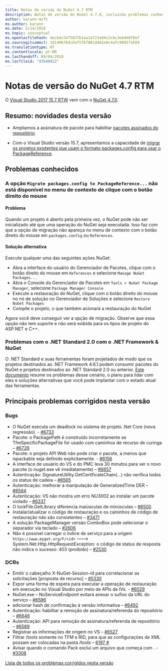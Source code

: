 ```yaml
---
title: Notas de versão do NuGet 4.7 RTM
description: Notas de versão do NuGet 4.7.0, incluindo problemas conhecidos, correções de bugs, funcionalidades adicionadas e DCRs.
author: karann-msft
ms.author: karann
ms.date: 5/14/2018
ms.topic: conceptual
ms.openlocfilehash: 4ecbdc5475837b1aa1e723a94c2c6c3e8460f9ef
ms.sourcegitcommit: 1d1406764c6af5fb7801d462e0c4afc9092fa569
ms.translationtype: HT
ms.contentlocale: pt-BR
ms.lasthandoff: 09/04/2018
ms.locfileid: "43549422"
---
```

# <a name="nuget-47-rtm-release-notes"></a>Notas de versão do NuGet 4.7 RTM

O [Visual Studio 2017 15.7 RTW](https://www.visualstudio.com/news/releasenotes/vs2017-relnotes) vem com o [NuGet 4.7.0](https://dist.nuget.org/win-x86-commandline/v4.7.0/nuget.exe).

## <a name="summary-whats-new-in-this-release"></a>Resumo: novidades desta versão

* Ampliamos a assinatura de pacote para habilitar [pacotes assinados do repositório](https://github.com/NuGet/Home/wiki/Repository-Signatures)

* Com o Visual Studio versão 15.7, apresentamos a capacidade de [migrar os projetos existentes que usam o formato packages.config para usar o PackageReference](https://docs.microsoft.com/en-us/nuget/reference/migrate-packages-config-to-package-reference).

## <a name="known-issues"></a>Problemas conhecidos

### <a name="the-migrate-packagesconfig-to-packagereference-option-is-not-available-in-the-right-click-context-menu"></a>A opção `Migrate packages.config to PackageReference...` não está disponível no menu de contexto de clique com o botão direito do mouse

#### <a name="issue"></a>Problema

Quando um projeto é aberto pela primeira vez, o NuGet pode não ser inicializado até que uma operação do NuGet seja executada. Isso faz com que a opção de migração não apareça no menu de contexto com o botão direito do mouse em `packages.config` ou `References`.

#### <a name="workaround"></a>Solução alternativa

Execute qualquer uma das seguintes ações NuGet:
* Abra a interface do usuário do Gerenciador de Pacotes, clique com o botão direito do mouse em `References` e selecione `Manage NuGet Packages...`
* Abra o Console do Gerenciador de Pacotes em `Tools > NuGet Package Manager`, selecione `Package Manager Console`
* Execute a restauração do NuGet, clique com o botão direito do mouse no nó de solução no Gerenciador de Soluções e selecione `Restore NuGet Packages`
* Compile o projeto, o que também acionará a restauração do NuGet

Agora você deve conseguir ver a opção de migração. Observe que essa opção não tem suporte e não será exibida para os tipos de projeto do ASP.NET e C++.

### <a name="issues-with-net-standard-20-with-net-framework--nuget"></a>Problemas com o .NET Standard 2.0 com o .NET Framework & NuGet

O .NET Standard e suas ferramentas foram projetados de modo que os projetos destinados ao .NET Framework 4.6.1 podem consumir pacotes do NuGet e projetos destinados ao .NET Standard 2.0 ou anterior. [Este documento](https://github.com/dotnet/standard/issues/481) resume os problemas desse cenário, o plano para lidar com eles e soluções alternativas que você pode implantar com o estado atual das ferramentas.

## <a name="top-issues-fixed-in-this-release"></a>Principais problemas corrigidos nesta versão

### <a name="bugs"></a>Bugs

* O NuGet executa um deadlock no sistema de projeto .Net Core (nova regressão). - [#6733](https://github.com/NuGet/Home/issues/6733)
* Pacote: o PackagePath é construído incorretamente se TfmSpecificPackageFile for usado com caminhos de recurso de curinga – [#6726](https://github.com/NuGet/Home/issues/6726)
* Pacote: o projeto API Web não pode criar o pacote, a menos que ispackable seja definido explicitamente. - [#6156](https://github.com/NuGet/Home/issues/6156)
* A interface de usuário do VS e do PMC leva 30 minutos para ver o novo pacote (o nuget.exe vê imediatamente) – [#6657](https://github.com/NuGet/Home/issues/6657)
* Autenticação: SignatureUtility.GetCertificateChain(...) não verifica todos os status de cadeia – [#6565](https://github.com/NuGet/Home/issues/6565)
* Autenticação: melhorar a manipulação de GeneralizedTime DER – [#6564](https://github.com/NuGet/Home/issues/6564)
* Autenticação: VS não mostra um erro NU3002 ao instalar um pacote violado – [#6337](https://github.com/NuGet/Home/issues/6337)
* O lockFile.GetLibrary diferencia maiúsculas de minúsculas – [#6500](https://github.com/NuGet/Home/issues/6500)
* Instalar/atualizar o código de restauração e os caminhos de código de restauração não são consistentes – [#3471](https://github.com/NuGet/Home/issues/3471)
* A solução PackageManager versão ComboBox pode selecionar o separador via teclado – [#2606](https://github.com/NuGet/Home/issues/2606)
* Não é possível carregar o índice de serviço para a origem `https://www.myget.org/F/<id>` ---> System.Net.Http.HttpRequestException: o código de status de resposta não indica o sucesso: 403 (proibido) – [#2530](https://github.com/NuGet/Home/issues/2530)

### <a name="dcrs"></a>DCRs

* Emitir o cabeçalho X-NuGet-Session-Id para correlacionar as solicitações [proposta de recurso] – [#5330](https://github.com/NuGet/Home/issues/5330)
* Expor uma forma de espera para executar a operação de restauração em execução no Visual Studio por meio de APIs de IVs. - [#6029](https://github.com/NuGet/Home/issues/6029)
* NuGet.exe – NoServiceEndpoint evitará anexar o sufixo da URL do serviço – [#6586](https://github.com/NuGet/Home/issues/6586)
* adicionar hash de confirmação à versão informativa – [#6492](https://github.com/NuGet/Home/issues/6492)
* Autenticação: habilitar a remoção de assinatura/referenda do repositório – [#6646](https://github.com/NuGet/Home/issues/6646)
* Autenticação: API para remoção de assinatura/referenda de repositório – [#6589](https://github.com/NuGet/Home/issues/6589)
* Registrar as informações de origem no VS – [#6527](https://github.com/NuGet/Home/issues/6527)
* Filtrar /tools somente no TFM e RID, para que as configurações de XML possam ser colocadas na pasta /tools – [6197 #](https://github.com/NuGet/Home/issues/6197)
* Avisar quando o comando Pack exclui um arquivo que começa com .  - [#3308](https://github.com/NuGet/Home/issues/3308)

[Lista de todos os problemas corrigidos nesta versão](https://github.com/NuGet/Home/issues?q=is%3Aissue+is%3Aclosed+milestone%3A%224.7")
